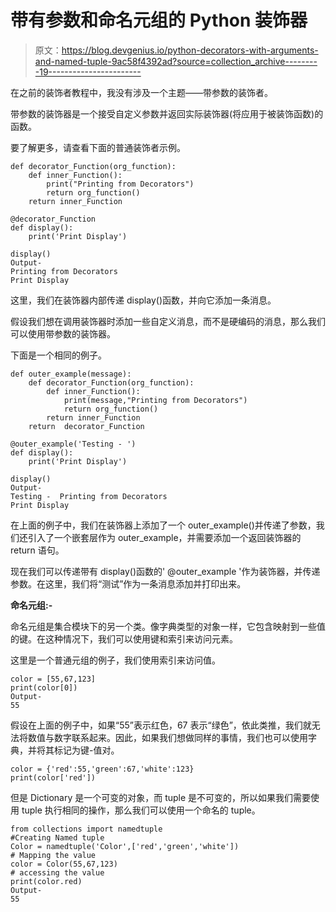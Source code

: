 # 带有参数和命名元组的 Python 装饰器

> 原文：<https://blog.devgenius.io/python-decorators-with-arguments-and-named-tuple-9ac58f4392ad?source=collection_archive---------19----------------------->

在之前的装饰者教程中，我没有涉及一个主题——带参数的装饰者。

带参数的装饰器是一个接受自定义参数并返回实际装饰器(将应用于被装饰函数)的函数。

要了解更多，请查看下面的普通装饰者示例。

```
def decorator_Function(org_function):
    def inner_Function():
        print("Printing from Decorators")
        return org_function()
    return inner_Function

@decorator_Function
def display():
    print('Print Display')

display()
Output-
Printing from Decorators
Print Display
```

这里，我们在装饰器内部传递 display()函数，并向它添加一条消息。

假设我们想在调用装饰器时添加一些自定义消息，而不是硬编码的消息，那么我们可以使用带参数的装饰器。

下面是一个相同的例子。

```
def outer_example(message):
    def decorator_Function(org_function):
        def inner_Function():
            print(message,"Printing from Decorators")
            return org_function()
        return inner_Function
    return  decorator_Function

@outer_example('Testing - ')
def display():
    print('Print Display')

display()
Output-
Testing -  Printing from Decorators
Print Display
```

在上面的例子中，我们在装饰器上添加了一个 outer_example()并传递了参数，我们还引入了一个嵌套层作为 outer_example，并需要添加一个返回装饰器的 return 语句。

现在我们可以传递带有 display()函数的' @outer_example '作为装饰器，并传递参数。在这里，我们将“测试”作为一条消息添加并打印出来。

**命名元组:-**

命名元组是集合模块下的另一个类。像字典类型的对象一样，它包含映射到一些值的键。在这种情况下，我们可以使用键和索引来访问元素。

这里是一个普通元组的例子，我们使用索引来访问值。

```
color = [55,67,123]
print(color[0])
Output-
55
```

假设在上面的例子中，如果“55”表示红色，67 表示“绿色”，依此类推，我们就无法将数值与数字联系起来。因此，如果我们想做同样的事情，我们也可以使用字典，并将其标记为键-值对。

```
color = {'red':55,'green':67,'white':123}
print(color['red'])
```

但是 Dictionary 是一个可变的对象，而 tuple 是不可变的，所以如果我们需要使用 tuple 执行相同的操作，那么我们可以使用一个命名的 tuple。

```
from collections import namedtuple
#Creating Named tuple
Color = namedtuple('Color',['red','green','white'])
# Mapping the value
color = Color(55,67,123)
# accessing the value
print(color.red)
Output-
55
```